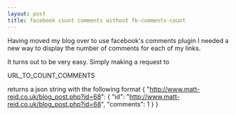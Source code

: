 ```yaml
---
layout: post
title: facebook count comments without fb-comments-count
---
```


Having moved my blog over to use facebook's comments plugin I needed a
new way to display the number of comments for each of my links.








It turns out to be very easy. Simply making a request to










URL_TO_COUNT_COMMENTS















returns a json string with the following format    {
       "http://www.matt-reid.co.uk/blog_post.php?id=68": {
          "id": "http://www.matt-reid.co.uk/blog_post.php?id=68",
          "comments": 1
       }
    }



 









